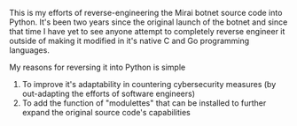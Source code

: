 This is my efforts of reverse-engineering the Mirai botnet source code into Python. It's been two years since the original launch of the botnet and since that time I have yet to see anyone attempt to completely reverse engineer it outside of making it modified in it's native C and Go programming languages.

My reasons for reversing it into Python is simple

1. To improve it's adaptability in countering cybersecurity measures (by out-adapting the efforts of software engineers)
2. To add the function of "modulettes" that can be installed to further expand the original source code's capabilities
